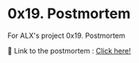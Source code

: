 # 0x19. Postmortem

For ALX's project 0x19. Postmortem

🔗 Link to the postmortem : <a href="https://drive.google.com/file/d/12kOM0V9ndKkqohSxbKvxmDnNXf4zpAjA/view" target="blank">Click here!</a>
